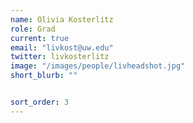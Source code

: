 ```yaml
---
name: Olivia Kosterlitz
role: Grad
current: true
email: "livkost@uw.edu"
twitter: livkosterlitz
image: "/images/people/livheadshot.jpg"
short_blurb: ""


sort_order: 3
---
```

